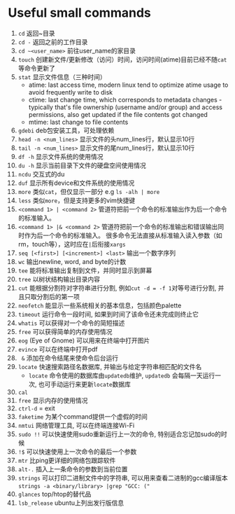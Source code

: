 # Useful small commands
1. `cd` 返回~目录
2. `cd -` 返回之前的工作目录
3. `cd ~<user_name>` 前往user_name的家目录
4. `touch` 创建新文件/更新修改（访问）时间，访问时间(atime)目前已经不随`cat`等命令更新了
5. `stat` 显示文件信息（三种时间）
    * atime: last access time, modern linux tend to optimize atime usage to avoid frequently write to disk
    * ctime: last change time, which corresponds to metadata changes - typically that's file ownership (username and/or group) and access permissions, 
      also get updated if the file contents got changed
    * mtime: last change to file contents
6. `gdebi` deb包安装工具，可处理依赖
7. `head -n <num_lines>` 显示文件的头num_lines行，默认显示10行
8. `tail -n <num_lines>` 显示文件的尾num_lines行，默认显示10行
9. `df -h` 显示文件系统的使用情况
10. `du -h` 显示当前目录下文件的硬盘空间使用情况
11. `ncdu` 交互式的du
12. `duf` 显示所有device和文件系统的使用情况
13. `more` 类似`cat`，但仅显示一部分 e.g `ls -alh | more`
14. `less` 类似`more`，但是支持更多的vim快捷键
15. `<command 1> | <command 2>` 管道符把前一个命令的标准输出作为后一个命令的标准输入。
16. `<command 1> |& <command 2>` 管道符把前一个命令的标准输出和错误输出同时作为后一个命令的标准输入。
    很多命令无法直接从标准输入读入参数（如rm，touch等），这时应在`|`后衔接`xargs`
17. `seq [<first>] [<increment>] <last>` 输出一个数字序列
18. `wc` 输出newline, word, and byte的计数
19. `tee` 能将标准输出复制到文件，并同时显示到屏幕
20. `tree` 以树状结构输出目录内容
21. `cut` 能根据分割符对字符串进行分割, 例如`cut -d = -f 1`对等号进行分割, 并且只取分割后的第一项
22. `neofetch` 能显示一些系统相关的基本信息，包括颜色palette
23. `timeout` 运行命令一段时间, 如果到时间了该命令还未完成则终止它
24. `whatis` 可以获得对一个命令的简短描述
25. `free` 可以获得简单的内存使用情况
26. `eog` (Eye of Gnome) 可以用来在终端中打开图片
27. `evince` 可以在终端中打开pdf
28. ` &` 添加在命令结尾来使命令后台运行
29. `locate` 快速搜索路径名数据库, 并输出与给定字符串相匹配的文件名
    - `locate` 命令使用的数据库由`updatedb`维护, `updatedb` 会每隔一天运行一次, 也可手动运行来更新`locate`数据库
30. `cal`
31. `free` 显示内存的使用情况
32. `ctrl-d` = exit
33. `faketime` 为某个command提供一个虚假的时间
34. `nmtui` 网络管理工具, 可以在终端连接Wi-Fi
35. `sudo !!` 可以快速使用sudo重新运行上一次的命令, 特别适合忘记加sudo的时候
36. `!$` 可以快速使用上一次命令的最后一个参数
37. `mtr` 比ping更详细的网络包跟踪软件
38. `alt-.` 插入上一条命令的参数到当前位置
39. `strings` 可以打印二进制文件中的字符串, 可以用来查看二进制的gcc编译版本`strings -a <binary/library> |grep "GCC: ("`
40. `glances` top/htop的替代品
41. `lsb_release` ubuntu上列出发行版信息
